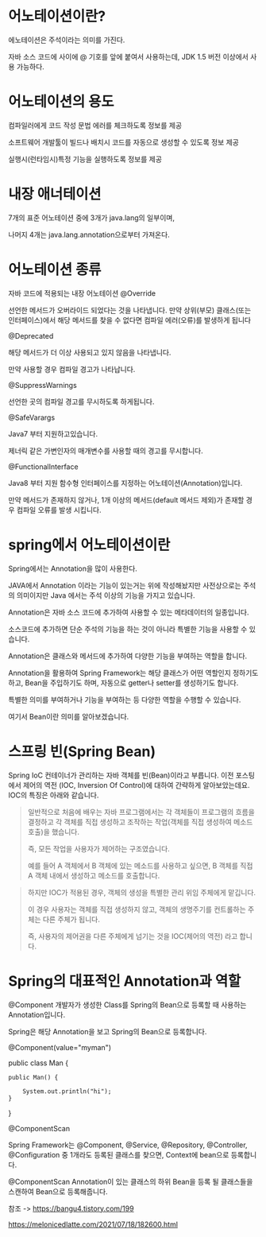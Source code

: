 어노테이션이란?
=======

에노테이션은 주석이라는 의미를 가진다.

자바 소스 코드에 사이에 @ 기호를 앞에 붙여서 사용하는데,  JDK 1.5 버전 이상에서 사용 가능하다.

어노테이션의 용도
======
컴파일러에게 코드 작성 문법 에러를 체크하도록 정보를 제공

소프트웨어 개발툴이 빌드나 배치시 코드를 자동으로 생성할 수 있도록 정보 제공

실행시(런타임시)특정 기능을 실행하도록 정보를 제공
 
 내장 애너테이션
 ========
7개의 표준 어노테이션 중에 3개가 java.lang의 일부이며,

나머지 4개는 java.lang.annotation으로부터 가져온다.

어노테이션 종류
=======
 

자바 코드에 적용되는 내장 어노테이션
@Override

선언한 메서드가 오버라이드 되었다는 것을 나타냅니다.
만약 상위(부모) 클래스(또는 인터페이스)에서 해당 메서드를 찾을 수 없다면 컴파일 에러(오류)를 발생하게 됩니다

@Deprecated

해당 메서드가 더 이상 사용되고 있지 않음을 나타냅니다.

만약 사용할 경우 컴파일 경고가 나타납니다.

@SuppressWarnings

선언한 곳의 컴파일 경고를 무시하도록 하게됩니다.

@SafeVarargs

Java7 부터 지원하고있습니다. 

제너릭 같은 가변인자의 매개변수를 사용할 때의 경고를 무시합니다.

@FunctionalInterface

Java8 부터 지원 함수형 인터페이스를 지정하는 어노테이션(Annotation)입니다.

만약 메서드가 존재하지 않거나, 1개 이상의 메서드(default 메서드 제외)가 존재할 경우 컴파일 오류를 발생 시킵니다.

spring에서 어노테이션이란
============

Spring에서는 Annotation을 많이 사용한다.

JAVA에서 Annotation 이라는 기능이 있는거는 위에 작성해놨지만 사전상으로는 주석의 의미이지만 Java 에서는 주석 이상의 기능을 가지고 있습니다. 

Annotation은 자바 소스 코드에 추가하여 사용할 수 있는 메타데이터의 일종입니다. 

소스코드에 추가하면 단순 주석의 기능을 하는 것이 아니라 특별한 기능을 사용할 수 있습니다.

Annotation은 클래스와 메서드에 추가하여 다양한 기능을 부여하는 역할을 합니다. 

Annotation을 활용하여 Spring Framework는 해당 클래스가 어떤 역할인지 정하기도 하고, Bean을 주입하기도 하며, 자동으로 getter나 setter를 생성하기도 합니다. 

특별한 의미를 부여하거나 기능을 부여하는 등 다양한 역할을 수행할 수 있습니다.

여기서 Bean이란 의미를 알아보겠습니다.

스프링 빈(Spring Bean)
======

Spring IoC 컨테이너가 관리하는 자바 객체를 빈(Bean)이라고 부릅니다. 
이전 포스팅에서 제어의 역전 (IOC, Inversion Of Control)에 대하여 간략하게 알아보았는데요. 
IOC의 특징은 아래와 같습니다.

>일반적으로 처음에 배우는 자바 프로그램에서는 각 객체들이 프로그램의 흐름을 결정하고 각 객체를 직접 생성하고 조작하는 작업(객체를 직접 생성하여 메소드 호출)을 했습니다.
>
>  즉, 모든 작업을 사용자가 제어하는 구조였습니다. 
>  
>  예를 들어 A 객체에서 B 객체에 있는 메소드를 사용하고 싶으면, B 객체를 직접 A 객체 내에서 생성하고 메소드를 호출합니다.


>하지만 IOC가 적용된 경우, 객체의 생성을 특별한 관리 위임 주체에게 맡깁니다. 
>
>이 경우 사용자는 객체를 직접 생성하지 않고, 객체의 생명주기를 컨트롤하는 주체는 다른 주체가 됩니다. 
>
>즉, 사용자의 제어권을 다른 주체에게 넘기는 것을 IOC(제어의 역전) 라고 합니다.


Spring의 대표적인 Annotation과 역할
=============

@Component
개발자가 생성한 Class를 Spring의 Bean으로 등록할 때 사용하는 Annotation입니다. 

Spring은 해당 Annotation을 보고 Spring의 Bean으로 등록합니다.

@Component(value="myman")

public class Man {

    public Man() {
    
        System.out.println("hi");
    }
}


@ComponentScan

Spring Framework는 @Component, @Service, @Repository, @Controller, @Configuration 중 1개라도 등록된 클래스를 찾으면, Context에 bean으로 등록합니다. 

@ComponentScan Annotation이 있는 클래스의 하위 Bean을 등록 될 클래스들을 스캔하여 Bean으로 등록해줍니다.

 참조 -> https://bangu4.tistory.com/199
 
https://melonicedlatte.com/2021/07/18/182600.html
